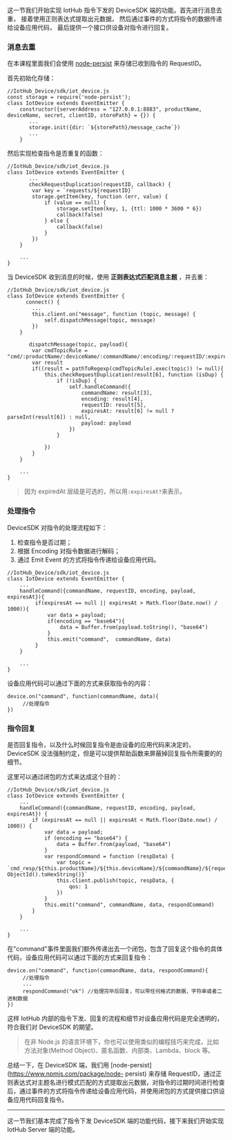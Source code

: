 这一节我们开始实现 IotHub 指令下发的 DeviceSDK 端的功能。首先进行消息去重， 接着使用正则表达式提取出元数据，
然后通过事件的方式将指令的数据传递给设备应用代码， 最后提供一个接口供设备对指令进行回复。

### 消息去重

在本课程里面我们会使用 [node-persist](https://www.npmjs.com/package/node-persist)
来存储已收到指令的 RequestID。

首先初始化存储：

    
    
    //IotHub_Device/sdk/iot_device.js
    const storage = require('node-persist');
    class IotDevice extends EventEmitter {
        constructor({serverAddress = "127.0.0.1:8883", productName, deviceName, secret, clientID, storePath} = {}) {
           ...
           storage.init({dir: `${storePath}/message_cache`})
           ...
        }
    

然后实现检查指令是否重复的函数：

    
    
    //IotHub_Device/sdk/iot_device.js
    class IotDevice extends EventEmitter {
           ...
           checkRequestDuplication(requestID, callback) {
            var key = `requests/${requestID}`
            storage.getItem(key, function (err, value) {
                if (value == null) {
                    storage.setItem(key, 1, {ttl: 1000 * 3600 * 6})
                    callback(false)
                } else {
                    callback(false)
                }
            })
        }
    
        ...
    }   
    

当 DeviceSDK 收到消息的时候，使用 **正则表达式匹配消息主题** ，并去重：

    
    
    //IotHub_Device/sdk/iot_device.js
    class IotDevice extends EventEmitter {
          connect() {
            ...
            this.client.on("message", function (topic, message) {
                self.dispatchMessage(topic, message)
            })
        }
    
           dispatchMessage(topic, payload){
            var cmdTopicRule = "cmd/:productName/:deviceName/:commandName/:encoding/:requestID/:expiresAt?"
            var result
            if((result = pathToRegexp(cmdTopicRule).exec(topic)) != null){
                this.checkRequestDuplication(result[6], function (isDup) {
                    if (!isDup) {
                        self.handleCommand({
                            commandName: result[3],
                            encoding: result[4],
                            requestID: result[5],
                            expiresAt: result[6] != null ? parseInt(result[6]) : null,
                            payload: payload
                        })
                    }
    
                })
            }
        }
    
        ...
    } 
    

> 因为 expiredAt 层级是可选的，所以用`:expiresAt?`来表示。

### 处理指令

DeviceSDK 对指令的处理流程如下：

  1. 检查指令是否过期；
  2. 根据 Encoding 对指令数据进行解码；
  3. 通过 Emit Event 的方式将指令传递给设备应用代码。

    
    
    //IotHub_Device/sdk/iot_device.js
    class IotDevice extends EventEmitter {
        ...
        handleCommand({commandName, requestID, encoding, payload, expiresAt}){
             if(expiresAt == null || expiresAt > Math.floor(Date.now() / 1000)){
                 var data = payload;
                 if(encoding == "base64"){
                     data = Buffer.from(payload.toString(), "base64")
                 }
                 this.emit("command",  commandName, data)
             }
        }
    
        ...
    }
    

设备应用代码可以通过下面的方式来获取指令的内容：

    
    
    device.on("command", function(commandName, data){
         //处理指令
    })
    

### 指令回复

是否回复指令，以及什么时候回复指令是由设备的应用代码来决定的，DeviceSDK 没法强制约定，但是可以提供帮助函数来屏蔽掉回复指令所需要的的细节。

这里可以通过闭包的方式来达成这个目的：

    
    
    //IotHub_Device/sdk/iot_device.js
    class IotDevice extends EventEmitter {
        ...
        handleCommand({commandName, requestID, encoding, payload, expiresAt}) {
            if (expiresAt == null || expiresAt < Math.floor(Date.now() / 1000)) {
                var data = payload;
                if (encoding == "base64") {
                    data = Buffer.from(payload, "base64")
                }
                var respondCommand = function (respData) {
                    var topic = `cmd_resp/${this.productName}/${this.deviceName}/${commandName}/${requestID}/${new ObjectId().toHexString()}`
                    this.client.publish(topic, respData, {
                        qos: 1
                    })
                }
                this.emit("command", commandName, data, respondCommand)
            }
        }
    
        ...
    }
    

在"command"事件里面我们额外传递出去一个闭包，包含了回复这个指令的具体代码，设备应用代码可以通过下面的方式来回复指令：

    
    
    device.on("command", function(commandName, data, respondCommand){
         //处理指令
         ...
         respondCommand("ok") //处理完毕后回复，可以带任何格式的数据，字符串或者二进制数据
    })
    

这样 IotHub 内部的指令下发、回复的流程和细节对设备应用代码是完全透明的，符合我们对 DeviceSDK 的期望。

> 在非 Node.js 的语言环境下，你也可以使用类似的编程技巧来完成，比如方法对象(Method
> Object)、匿名函数、内部类、Lambda、block 等。

总结一下，在 DeviceSDK 端，我们用 [node-persist](https://www.npmjs.com/package/node-
persist) 来存储
RequestID，通过正则表达式对主题名进行模式匹配的方式提取出元数据，对指令的过期时间进行检查后，通过事件的方式将指令传递给设备应用代码，并使用闭包的方式提供接口供设备应用代码回复指令。

* * *

这一节我们基本完成了指令下发 DeviceSDK 端的功能代码，接下来我们开始实现 IotHub Server 端的功能。

